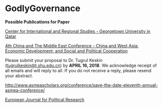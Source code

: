 # GodlyGovernance

**Possible Publications for Paper**

[Center for International and Regional Studies - Georgetown University in Qatar](https://cirs.georgetown.edu/publications/submission-guidelines)

[4th China and The Middle East Conference - China and West Asia: Economic Development; and Social and Political Cooperation](https://www.ipsa.org/news/call-for-paper/4th-china-and-middle-east-conference-china-and-west-asia-economic-development)

Please submit your proposal to Dr. Tugrul Keskin (tugrulkeskin@t.shu.edu.cn) by **APRIL 16, 2018**. We acknowledge receipt of all emails and will reply to all. If you do not receive a reply, please resend your abstract.


http://www.asmeascholars.org/conference/save-the-date-eleventh-annual-asmea-conference/


[European Journal for Political Research](https://mc.manuscriptcentral.com/ejpr)